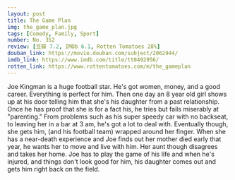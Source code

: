 ```yaml
---
layout: post 
title: The Game Plan
img: the_game_plan.jpg
tags: [Comedy, Family, Sport]
number: No. 352
review: [豆瓣 7.2, IMDb 6.1, Rotten Tomatoes 28%]
douban_link: https://movie.douban.com/subject/2062944/
imdb_link: https://www.imdb.com/title/tt0492956/
rotten_link: https://www.rottentomatoes.com/m/the_gameplan
---
```


Joe Kingman is a huge football star. He's got women, money, and a good career. Everything is perfect for him. Then one day an 8 year old girl shows up at his door telling him that she's his daughter from a past relationship. Once he has proof that she is for a fact his, he tries but fails miserably at "parenting." From problems such as his super speedy car with no backseat, to leaving her in a bar at 3 am, he's got a lot to deal with. Eventually though, she gets him, (and his football team) wrapped around her finger. When she has a near-death experience and Joe finds out her mother died early that year, he wants her to move and live with him. Her aunt though disagrees and takes her home. Joe has to play the game of his life and when he's injured, and things don't look good for him, his daughter comes out and gets him right back on the field.